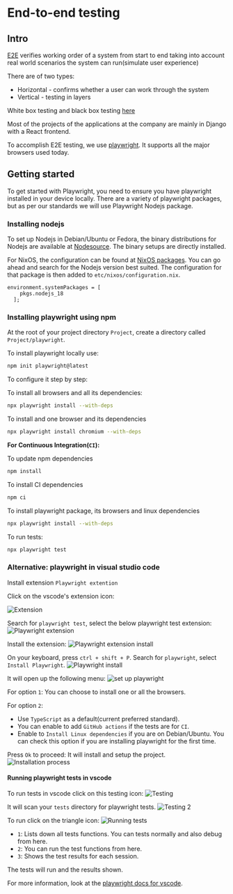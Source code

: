 # End-to-end testing

## Intro
[E2E](https://www.techtarget.com/searchsoftwarequality/definition/End-to-end-testing)
verifies working order of a system from start to end taking into account real world scenarios the system can run(simulate user experience)

There are of two types:
- Horizontal - confirms whether a user can work through the system
- Vertical - testing in layers

White box testing and black box testing [here]( https://youtu.be/ucmIS3z7mqc?si=ybvtlr_0yVqDZQ4K)

Most of the projects of the applications at the company are mainly in Django with a React frontend.

To accomplish E2E testing, we use [playwright](https://playwright.dev/).
It supports all the major browsers used today.

## Getting started

To get started with Playwright, you need to ensure you have playwright installed in your device locally.
There are a variety of playwright packages, but as per our standards we will use Playwright Nodejs package.

### Installing nodejs

To set up Nodejs in Debian/Ubuntu or Fedora, the binary distributions for Nodejs are available at [Nodesource](https://github.com/nodesource/distributions).
The binary setups are directly installed.

For NixOS, the configuration can be found at [NixOS packages](https://search.nixos.org/packages).
You can go ahead and search for the Nodejs version best suited.
The configuration for that package is then added to `etc/nixos/configuration.nix`.
```nixos
environment.systemPackages = [
    pkgs.nodejs_18
  ];
```

### Installing playwright using npm

At the root of your project directory `Project`, create a directory called `Project/playwright`.

To install playwright locally use:
```bash
npm init playwright@latest
```

To configure it step by step:

To install all browsers and all its dependencies:
```bash
npx playwright install --with-deps
```

To install and one browser and its dependencies
```bash
npx playwright install chromium --with-deps
```

**For Continuous Integration(`CI`):**

To update npm dependencies
```bash
npm install
```

To install CI dependencies
```bash
npm ci
```

To install playwright package, its browsers and linux dependencies
```bash
npx playwright install --with-deps
```

To run tests:

```bash
npx playwright test
```

### Alternative: playwright in visual studio code

Install extension `Playwright extention`

Click on the vscode's extension icon:

![Extension](./img/testing-e2e-playwright-1.png)

Search for `playwright test`, select the below playwright test extension:
![Playwright extension](./img/testing-e2e-playwright-2.png)

Install the extension:
![Playwright extension install](./img/testing-e2e-playwright-3.png)

On your keyboard, press `ctrl + shift + P`.
Search for `playwright`, select `Install Playwright`.
![Playwright install](./img/testing-e2e-playwright-4.png)

It will open up the following menu:
![set up playwright](./img/testing-e2e-playwright-5.png)

For option `1`: You can choose to install one or all the browsers.

For option `2`:
- Use `TypeScript` as a default(current preferred standard).
- You can enable to add `GitHub actions` if the tests are for `CI`.
- Enable to `Install Linux dependencies` if you are on Debian/Ubuntu.
You can check this option if you are installing playwright for the first time.

Press `Ok` to proceed:
It will install and setup the project.
![Installation process](./img/testing-e2e-playwright-6.png)

#### Running playwright tests in vscode
To run tests in vscode click on this testing icon:
![Testing](./img/testing-e2e-playwright-7.png)

It will scan your `tests` directory for playwright tests.
![Testing 2](./img/testing-e2e-playwright-8.png)

To run click on the triangle icon:
![Running tests](./img/testing-e2e-playwright-9.png)

- `1`: Lists down all tests functions. You can tests normally and also debug from here.
- `2`: You can run the test functions from here.
- `3`: Shows the test results for each session.

The tests will run and the results shown.

For more information, look at the [playwright docs for vscode](https://playwright.dev/docs/getting-started-vscode).
